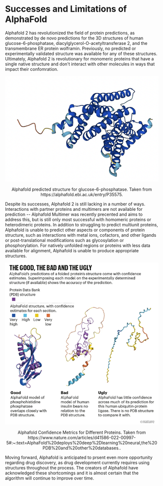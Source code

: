 # Successes and Limitations of AlphaFold
Alphafold 2 has revolutionized the field of protein predictions, as demonstrated by de novo predictions for the 3D structures of human glucose-6-phosphatase, diacylglycerol-O-acetyltransferase 2, and the transmembrane ER protein wolframin. Previously, no predicted or experimentally validated structure was available for any of these structures. Ultimately, Alphafold 2 is revolutionary for monomeric proteins that have a single native structure and don't interact with other molecules in ways that impact their confomration.  
<p align="center">
  <img src="./docs/assets/g6p.png" alt="Glucose-6-Phosphate" width="900"/>
</p>  
<p align="center">
  Alphafold predicted structure for glucose-6-phosphatase. Taken from https://alphafold.ebi.ac.uk/entry/P35575.  
</p>
  
Despite its successes, Alphafold 2 is still lacking in a number of ways. Interactions with partner proteins and multimers are not available for prediction -- Alphafold Multimer was recently precented and aims to address this, but is still only most successful with homomeric proteins or heterodimeric proteins. In addition to struggling to predict multiunit proteins, Alphafold is unable to predict other aspects or components of protein structure, such as interactions with metal ions, cofactors, and other ligands or post-translational modifications such as glycosylation or phosphorylation. For natively unfolded regions or proteins with less data available for alignment, Alphafold is unable to produce appropriate structures.  

<p align="center">
  <img src="./docs/assets/prediction.webp" alt="Limitations" width="900"/>
</p>  
<p align="center">
  Alphafold Confidence Metrics for Different Proteins. Taken from https://www.nature.com/articles/d41586-022-00997-5#:~:text=AlphaFold%20deploys%20deep%2Dlearning%20neural,the%20PDB%20and%20other%20databases..  
</p>

Moving forward, Alphafold is anticipated to prsent even more opportunity regarding drug discovery, as drug development currently requires using structures throughout the process. The creators of Alphafold have acknowledged these shortcomings and it is almost certain that the algorithm will continue to improve over time. 

